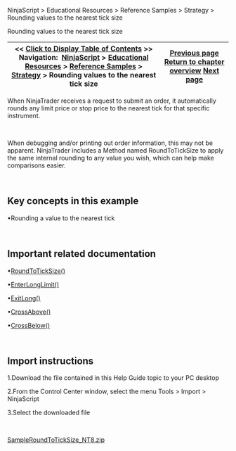﻿


NinjaScript \> Educational Resources \> Reference Samples \> Strategy \> Rounding values to the nearest tick size






















Rounding values to the nearest tick size







| \<\< [Click to Display Table of Contents](rounding_values_to_the_nearest.md) \>\> **Navigation:**     [NinjaScript](ninjascript-1.md) \> [Educational Resources](educational_resources-1.md) \> [Reference Samples](reference_samples-1.md) \> [Strategy](strategy2-1.md) \> Rounding values to the nearest tick size | [Previous page](resetting_values_at_the_beginn-1.md) [Return to chapter overview](strategy2-1.md) [Next page](scaling_out_of_a_position-1.md) |
| --- | --- |











When NinjaTrader receives a request to submit an order, it automatically rounds any limit price or stop price to the nearest tick for that specific instrument. 


 


When debugging and/or printing out order information, this may not be apparent. NinjaTrader includes a Method named RoundToTickSize to apply the same internal rounding to any value you wish, which can help make comparisons easier.


 


## Key concepts in this example


•Rounding a value to the nearest tick

 


## Important related documentation


•[RoundToTickSize()](roundtoticksize-1.md)

•[EnterLongLimit()](enterlonglimit-1.md)

•[ExitLong()](exitlong-1.md)

•[CrossAbove()](crossabove-1.md)

•[CrossBelow()](crossbelow-1.md)

 


## Import instructions


1\.Download the file contained in this Help Guide topic to your PC desktop

2\.From the Control Center window, select the menu Tools \> Import \> NinjaScript

3\.Select the downloaded file

 


[SampleRoundToTickSize\_NT8\.zip](samples/SampleRoundToTickSize_NT8.zip)








